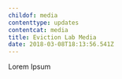 ```yaml
---
childof: media
contenttype: updates
contentcat: media
title: Eviction Lab Media
date: 2018-03-08T18:13:56.541Z
---
```

Lorem Ipsum
